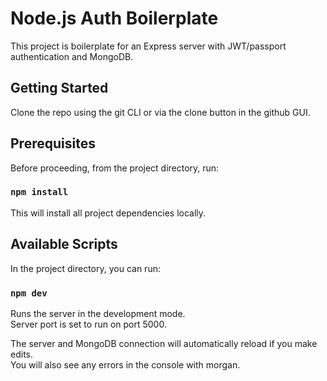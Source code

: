 # Node.js Auth Boilerplate

This project is boilerplate for an Express server with JWT/passport authentication and MongoDB.

## Getting Started

Clone the repo using the git CLI or via the clone button in the github GUI.

## Prerequisites

Before proceeding, from the project directory, run:

### `npm install`

This will install all project dependencies locally.

## Available Scripts

In the project directory, you can run:

### `npm dev`

Runs the server in the development mode.<br>
Server port is set to run on port 5000.

The server and MongoDB connection will automatically reload if you make edits.<br>
You will also see any errors in the console with morgan.
